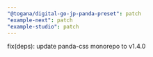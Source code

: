 ```yaml
---
"@togana/digital-go-jp-panda-preset": patch
"example-next": patch
"example-studio": patch
---
```


fix(deps): update panda-css monorepo to v1.4.0
